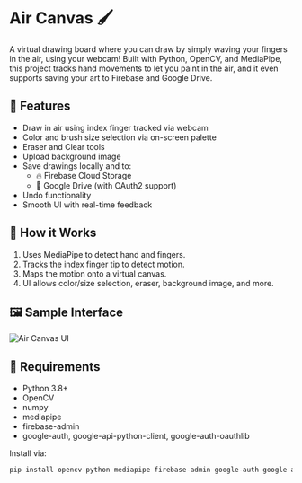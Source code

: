 # Air Canvas 🖌️

A virtual drawing board where you can draw by simply waving your fingers in the air, using your webcam! Built with Python, OpenCV, and MediaPipe, this project tracks hand movements to let you paint in the air, and it even supports saving your art to Firebase and Google Drive.

## 🎯 Features

- Draw in air using index finger tracked via webcam
- Color and brush size selection via on-screen palette
- Eraser and Clear tools
- Upload background image
- Save drawings locally and to:
  - 🔥 Firebase Cloud Storage
  - 📁 Google Drive (with OAuth2 support)
- Undo functionality
- Smooth UI with real-time feedback

## 🧠 How it Works

1. Uses MediaPipe to detect hand and fingers.
2. Tracks the index finger tip to detect motion.
3. Maps the motion onto a virtual canvas.
4. UI allows color/size selection, eraser, background image, and more.

## 🖼️ Sample Interface

![Air Canvas UI](https://raw.githubusercontent.com/infoaryan/Air-Canvas-project/master/Screenshots/sample_project_img1.png)

## 🧪 Requirements

- Python 3.8+
- OpenCV
- numpy
- mediapipe
- firebase-admin
- google-auth, google-api-python-client, google-auth-oauthlib

Install via:

```bash
pip install opencv-python mediapipe firebase-admin google-auth google-auth-oauthlib google-api-python-client numpy
